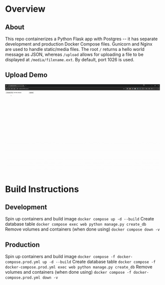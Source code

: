 # Overview
## About
This repo containerizes a Python Flask app with Postgres -- it has separate development and production Docker Compose files. Gunicorn and Nginx are used to handle static/media files. The root `/` returns a hello world message as JSON, whereas `/upload` allows for uploading a file to be displayed at `/media/filename.ext`. By default, port 1026 is used.

## Upload Demo
![demo.gif](https://github.com/dchen327/flask-on-docker/blob/master/demo.gif?raw=true)

# Build Instructions
## Development
Spin up containers and build image
```docker compose up -d --build```
Create database table
```docker compose exec web python manage.py create_db```
Remove volumes and containers (when done using)
```docker compose down -v```

## Production
Spin up containers and build image
```docker compose -f docker-compose.prod.yml up -d --build```
Create database table
```docker compose -f docker-compose.prod.yml exec web python manage.py create_db```
Remove volumes and containers (when done using)
```docker compose -f docker-compose.prod.yml down -v```


